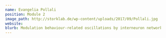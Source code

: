 ```yaml
---
name: Evangelia Pollali
position: Module 2
image_path: http://storklab.de/wp-content/uploads/2017/09/Pollali.jpg
website: 
blurb: Modulation behaviour-related oscillations by interneuron networks
---
```

